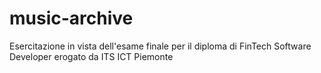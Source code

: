 # music-archive
Esercitazione in vista dell'esame finale per il diploma di FinTech Software Developer erogato da ITS ICT Piemonte
